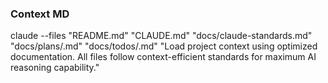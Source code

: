 ### Context MD
claude --files "README.md" "CLAUDE.md" "docs/claude-standards.md" "docs/plans/.md" "docs/todos/.md" "Load project context using optimized documentation. All files follow context-efficient standards for maximum AI reasoning capability."